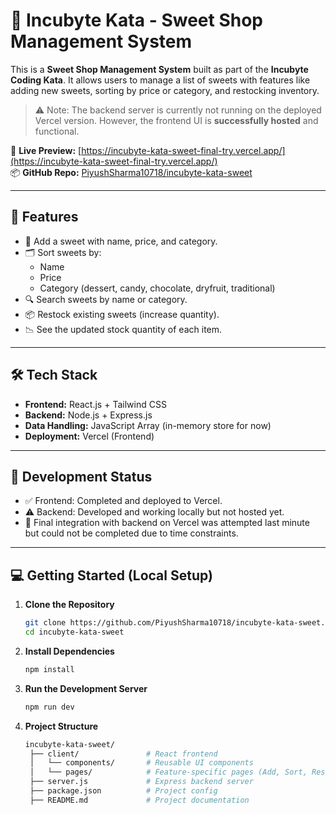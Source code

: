 # 🍬 Incubyte Kata - Sweet Shop Management System

This is a **Sweet Shop Management System** built as part of the **Incubyte Coding Kata**. It allows users to manage a list of sweets with features like adding new sweets, sorting by price or category, and restocking inventory.

> ⚠️ Note: The backend server is currently not running on the deployed Vercel version. However, the frontend UI is **successfully hosted** and functional.

🔗 **Live Preview:** [https://incubyte-kata-sweet-final-try.vercel.app/](https://incubyte-kata-sweet-final-try.vercel.app/)  
📦 **GitHub Repo:** [PiyushSharma10718/incubyte-kata-sweet](https://github.com/PiyushSharma10718/incubyte-kata-sweet)

---

## 🚀 Features

- 🧾 Add a sweet with name, price, and category.
- 🗂️ Sort sweets by:
  - Name
  - Price
  - Category (dessert, candy, chocolate, dryfruit, traditional)
- 🔍 Search sweets by name or category.
- 📦 Restock existing sweets (increase quantity).
- 📉 See the updated stock quantity of each item.

---

## 🛠️ Tech Stack

- **Frontend:** React.js + Tailwind CSS
- **Backend:** Node.js + Express.js
- **Data Handling:** JavaScript Array (in-memory store for now)
- **Deployment:** Vercel (Frontend)

---

## 🧪 Development Status

- ✅ Frontend: Completed and deployed to Vercel.
- ⚠️ Backend: Developed and working locally but not hosted yet.
- 🚧 Final integration with backend on Vercel was attempted last minute but could not be completed due to time constraints.

---

## 💻 Getting Started (Local Setup)

1. **Clone the Repository**

   ```bash
   git clone https://github.com/PiyushSharma10718/incubyte-kata-sweet.git
   cd incubyte-kata-sweet

2. **Install Dependencies**

   ```bash
   npm install

3. **Run the Development Server**

   ```bash
   npm run dev

4. **Project Structure**

   ```bash
   incubyte-kata-sweet/
    ├── client/               # React frontend
    │   └── components/       # Reusable UI components
    │   └── pages/            # Feature-specific pages (Add, Sort, Restock)
    ├── server.js             # Express backend server
    ├── package.json          # Project config
    ├── README.md             # Project documentation

